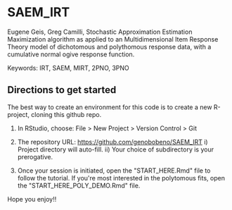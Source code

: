 # SAEM_IRT
Eugene Geis, Greg Camilli, Stochastic Approximation Estimation Maximization algorithm as applied to an Multidimensional Item Response Theory model of dichotomous and polythomous response data, with a cumulative normal ogive response function.

Keywords: IRT, SAEM, MIRT, 2PNO, 3PNO

## Directions to get started

The best way to create an environment for this code is to create a new R-project, cloning this github repo.

1. In RStudio, choose: File > New Project > Version Control > Git 

2. The repository URL: https://github.com/genobobeno/SAEM_IRT
  i) Project directory will auto-fill.
  ii) Your choice of subdirectory is your prerogative.

3. Once your session is initiated, open the "START_HERE.Rmd" file to follow the tutorial. If you're most interested in the polytomous fits, open the "START_HERE_POLY_DEMO.Rmd" file.

Hope you enjoy!!
